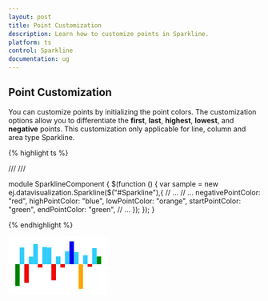```yaml
---
layout: post
title: Point Customization
description: Learn how to customize points in Sparkline.
platform: ts
control: Sparkline
documentation: ug
---
```


## Point Customization

You can customize points by initializing the point colors. The customization options allow you to differentiate the **first**, **last**, **highest**, **lowest**, and **negative** points. This customization only applicable for line, column and area type Sparkline.

{% highlight ts %}

/// <reference path="tsfiles/jquery.d.ts" />
/// <reference path="tsfiles/ej.web.all.d.ts" />

module SparklineComponent {
    $(function () {
        var sample = new ej.datavisualization.Sparkline($("#Sparkline"),{
            // ...
            // ...
            negativePointColor: "red",
            highPointColor: "blue",
            lowPointColor: "orange",
            startPointColor: "green",
            endPointColor: "green",
            // ...
        });
    });
}

{% endhighlight %}

![](Point-Customization_images/Point-Customization_img1.png)